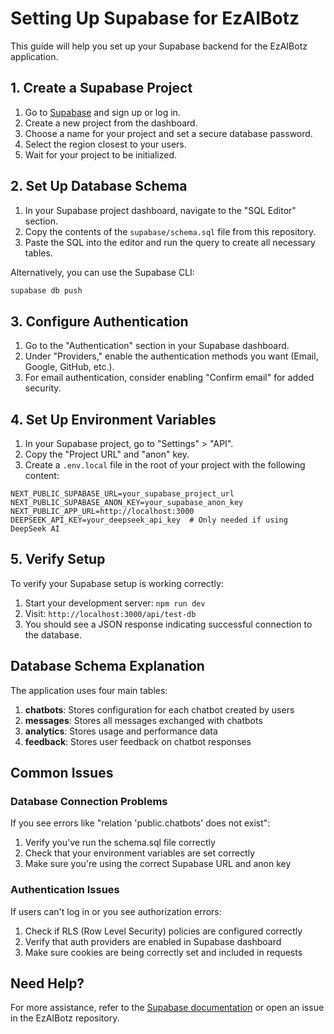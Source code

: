 # Setting Up Supabase for EzAIBotz

This guide will help you set up your Supabase backend for the EzAIBotz application.

## 1. Create a Supabase Project

1. Go to [Supabase](https://supabase.com/) and sign up or log in.
2. Create a new project from the dashboard.
3. Choose a name for your project and set a secure database password.
4. Select the region closest to your users.
5. Wait for your project to be initialized.

## 2. Set Up Database Schema

1. In your Supabase project dashboard, navigate to the "SQL Editor" section.
2. Copy the contents of the `supabase/schema.sql` file from this repository.
3. Paste the SQL into the editor and run the query to create all necessary tables.

Alternatively, you can use the Supabase CLI:

```bash
supabase db push
```

## 3. Configure Authentication

1. Go to the "Authentication" section in your Supabase dashboard.
2. Under "Providers," enable the authentication methods you want (Email, Google, GitHub, etc.).
3. For email authentication, consider enabling "Confirm email" for added security.

## 4. Set Up Environment Variables

1. In your Supabase project, go to "Settings" > "API".
2. Copy the "Project URL" and "anon" key.
3. Create a `.env.local` file in the root of your project with the following content:

```
NEXT_PUBLIC_SUPABASE_URL=your_supabase_project_url
NEXT_PUBLIC_SUPABASE_ANON_KEY=your_supabase_anon_key
NEXT_PUBLIC_APP_URL=http://localhost:3000
DEEPSEEK_API_KEY=your_deepseek_api_key  # Only needed if using DeepSeek AI
```

## 5. Verify Setup

To verify your Supabase setup is working correctly:

1. Start your development server: `npm run dev`
2. Visit: `http://localhost:3000/api/test-db`
3. You should see a JSON response indicating successful connection to the database.

## Database Schema Explanation

The application uses four main tables:

1. **chatbots**: Stores configuration for each chatbot created by users
2. **messages**: Stores all messages exchanged with chatbots
3. **analytics**: Stores usage and performance data
4. **feedback**: Stores user feedback on chatbot responses

## Common Issues

### Database Connection Problems

If you see errors like "relation 'public.chatbots' does not exist":

1. Verify you've run the schema.sql file correctly
2. Check that your environment variables are set correctly
3. Make sure you're using the correct Supabase URL and anon key

### Authentication Issues

If users can't log in or you see authorization errors:

1. Check if RLS (Row Level Security) policies are configured correctly
2. Verify that auth providers are enabled in Supabase dashboard
3. Make sure cookies are being correctly set and included in requests

## Need Help?

For more assistance, refer to the [Supabase documentation](https://supabase.com/docs) or open an issue in the EzAIBotz repository. 